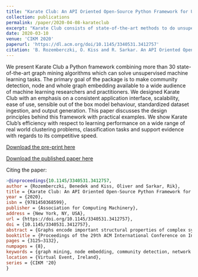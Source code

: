 ```yaml
---
title: "Karate Club: An API Oriented Open-Source Python Framework for Unsupervised Learning on Graphs"
collection: publications
permalink: /paper/2020-04-08-karateclub
excerpt: "Karate Club consists of state-of-the-art methods to do unsupervised learning on graph structured data. To put it simply it is a Swiss Army knife for small-scale graph mining research. First, it provides network embedding techniques at the node and graph level. Second, it includes a variety of overlapping and non-overlapping community detection methods. Implemented methods cover a wide range of network science (NetSci, Complenet), data mining (ICDM, CIKM, KDD), artificial intelligence (AAAI, IJCAI) and machine learning (NeurIPS, ICML, ICLR) conferences, workshops, and pieces from prominent journals."
date: 2020-03-10
venue: 'CIKM 2020'
paperurl: 'https://dl.acm.org/doi/10.1145/3340531.3412757'
citation: 'B. Rozemberczki, O. Kiss and R. Sarkar. An API Oriented Open-source Python Framework for Unsupervised Learning on Graphs, Proceedings of the 29th ACM International Conference on Information & Knowledge Management, pp 3125-3132. 2020.'
---
```


We present Karate Club a Python framework combining more than 30 state-of-the-art graph mining algorithms which can solve unsupervised machine learning tasks. The primary goal of the package is to make community detection, node and whole graph embedding available to a wide audience of machine learning researchers and practitioners. We designed Karate Club with an emphasis on a consistent application interface, scalability, ease of use, sensible out of the box model behaviour, standardized dataset ingestion, and output generation. This paper discusses the design principles behind this framework with practical examples. We show Karate Club’s efficiency with respect to learning performance on a wide range of real world clustering problems, classification tasks and support evidence with regards to its competitive speed.

[Download the pre-print here](https://arxiv.org/abs/2003.04819)

[Download the published paper here](https://dl.acm.org/doi/10.1145/3340531.3412757)

Citing the paper:
```bibtex
>@inproceedings{10.1145/3340531.3412757,
author = {Rozemberczki, Benedek and Kiss, Oliver and Sarkar, Rik},
title = {Karate Club: An API Oriented Open-Source Python Framework for Unsupervised Learning on Graphs},
year = {2020},
isbn = {9781450368599},
publisher = {Association for Computing Machinery},
address = {New York, NY, USA},
url = {https://doi.org/10.1145/3340531.3412757},
doi = {10.1145/3340531.3412757},
abstract = {Graphs encode important structural properties of complex systems. Machine learning on graphs has therefore emerged as an important technique in research and applications. We present Karate Club - a Python framework combining more than 30 state-of-the-art graph mining algorithms. These unsupervised techniques make it easy to identify and represent common graph features. The primary goal of the package is to make community detection, node and whole graph embedding available to a wide audience of machine learning researchers and practitioners. Karate Club is designed with an emphasis on a consistent application interface, scalability, ease of use, sensible out of the box model behaviour, standardized dataset ingestion, and output generation. This paper discusses the design principles behind the framework with practical examples. We show Karate Club's efficiency in learning performance on a wide range of real world clustering problems and classification tasks along with supporting evidence of its competitive speed.},
booktitle = {Proceedings of the 29th ACM International Conference on Information & Knowledge Management},
pages = {3125–3132},
numpages = {8},
keywords = {graph mining, node embedding, community detection, network embedding, graph embedding, graph classification, machine learning},
location = {Virtual Event, Ireland},
series = {CIKM '20}
}
```
